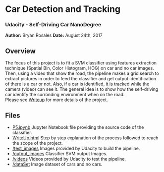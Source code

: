 # Car Detection and Tracking
### Udacity - Self-Driving Car NanoDegree

**Author:** Bryan Rosales
**Date:** August 24th, 2017


Overview
---

The focus of this project is to fit a SVM classifier using features extraction technique (Spatial Bin, Color Histogram, HOG) on car and no car images. Then, using a video that show the road, the pipeline makes a grid search to extract pictures in order to feed the classifier and get output identification of there is a car or not. Also, if a car is identified, it is tracked while the camera (video) can see it. The general idea is to show how the self-driving car identify the surronding environment when on the road.  
Please see [Writeup](https://github.com/brosales8/car_detection_classifier/blob/master/WriteUp.html) for more details of the project.

Files
---
- [P5.ipynb](https://github.com/brosales8/car_detection_classifier/blob/master/P5.ipynb) Jupyter Notebook file providing the source code of the classifier.
- [WriteUp.html](https://github.com/brosales8/car_detection_classifier/blob/master/WriteUp.html) Step by step explanation of the process followed to reach the scope of the project.
- [/test_images](https://github.com/brosales8/car_detection_classifier/tree/master/test_images) Images provided by Udacity to build the pipeline.
- [/output_images](https://github.com/brosales8/car_detection_classifier/tree/master/output_images) Classifier SVM output Images. 
- [/videos](https://github.com/brosales8/car_detection_classifier/tree/master/videos) Videos provided by Udacity to test the pipeline.
- [/dataSet](https://github.com/brosales8/car_detection_classifier/tree/master/dataSet) Image dataset of cars and no cars.

